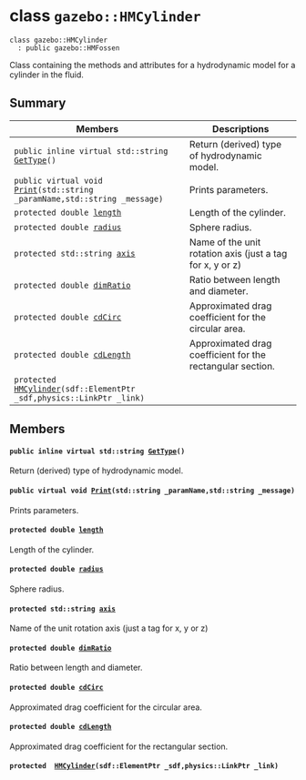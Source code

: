 # class `gazebo::HMCylinder` 

```
class gazebo::HMCylinder
  : public gazebo::HMFossen
```  

Class containing the methods and attributes for a hydrodynamic model for a cylinder in the fluid.

## Summary

 Members                        | Descriptions                                
--------------------------------|---------------------------------------------
`public inline virtual std::string `[`GetType`](#classgazebo_1_1_h_m_cylinder_1af03d6bf3387a364000b7f40fca710ec5)`()` | Return (derived) type of hydrodynamic model.
`public virtual void `[`Print`](#classgazebo_1_1_h_m_cylinder_1afacc200562d7f89d6b04bf18a1d0cfb7)`(std::string _paramName,std::string _message)` | Prints parameters.
`protected double `[`length`](#classgazebo_1_1_h_m_cylinder_1a396afa964665d8f0702391b2cfdf6cc4) | Length of the cylinder.
`protected double `[`radius`](#classgazebo_1_1_h_m_cylinder_1aba2dc883b09294d82f9a87cc197e4a25) | Sphere radius.
`protected std::string `[`axis`](#classgazebo_1_1_h_m_cylinder_1ae872f7cb144c935dd22e84e33b1cdf7e) | Name of the unit rotation axis (just a tag for x, y or z)
`protected double `[`dimRatio`](#classgazebo_1_1_h_m_cylinder_1af173fe2078a149180c5bd7a36c746265) | Ratio between length and diameter.
`protected double `[`cdCirc`](#classgazebo_1_1_h_m_cylinder_1af6ee1fcee5b899e82b5ffdd114d01c49) | Approximated drag coefficient for the circular area.
`protected double `[`cdLength`](#classgazebo_1_1_h_m_cylinder_1a2c81fea33f924981d87c7213d75916fe) | Approximated drag coefficient for the rectangular section.
`protected  `[`HMCylinder`](#classgazebo_1_1_h_m_cylinder_1a84ee35b71884652b527c57e80620176f)`(sdf::ElementPtr _sdf,physics::LinkPtr _link)` | 

## Members

#### `public inline virtual std::string `[`GetType`](#classgazebo_1_1_h_m_cylinder_1af03d6bf3387a364000b7f40fca710ec5)`()` 

Return (derived) type of hydrodynamic model.

#### `public virtual void `[`Print`](#classgazebo_1_1_h_m_cylinder_1afacc200562d7f89d6b04bf18a1d0cfb7)`(std::string _paramName,std::string _message)` 

Prints parameters.

#### `protected double `[`length`](#classgazebo_1_1_h_m_cylinder_1a396afa964665d8f0702391b2cfdf6cc4) 

Length of the cylinder.

#### `protected double `[`radius`](#classgazebo_1_1_h_m_cylinder_1aba2dc883b09294d82f9a87cc197e4a25) 

Sphere radius.

#### `protected std::string `[`axis`](#classgazebo_1_1_h_m_cylinder_1ae872f7cb144c935dd22e84e33b1cdf7e) 

Name of the unit rotation axis (just a tag for x, y or z)

#### `protected double `[`dimRatio`](#classgazebo_1_1_h_m_cylinder_1af173fe2078a149180c5bd7a36c746265) 

Ratio between length and diameter.

#### `protected double `[`cdCirc`](#classgazebo_1_1_h_m_cylinder_1af6ee1fcee5b899e82b5ffdd114d01c49) 

Approximated drag coefficient for the circular area.

#### `protected double `[`cdLength`](#classgazebo_1_1_h_m_cylinder_1a2c81fea33f924981d87c7213d75916fe) 

Approximated drag coefficient for the rectangular section.

#### `protected  `[`HMCylinder`](#classgazebo_1_1_h_m_cylinder_1a84ee35b71884652b527c57e80620176f)`(sdf::ElementPtr _sdf,physics::LinkPtr _link)` 

